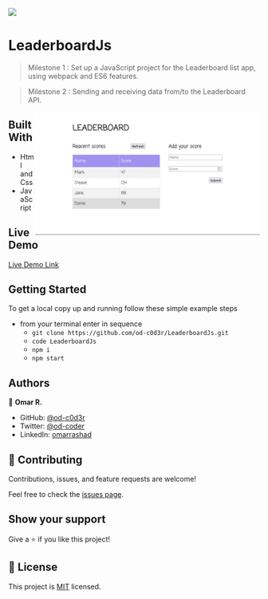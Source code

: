 ![](https://img.shields.io/badge/Microverse-blueviolet)

# LeaderboardJs

> Milestone 1 : Set up a JavaScript project for the Leaderboard list app, using webpack and ES6 features.

> Milestone 2 : Sending and receiving data from/to the Leaderboard API.

<div style="float:right;">

<img align="right" src="./doc/app_screenshot.jpeg" style="width:450px;">

</div>

## Built With

- Html and Css
- JavaScript

## Live Demo

[Live Demo Link](https://od-c0d3r.github.io/LeaderboardJs/dist/)


## Getting Started

To get a local copy up and running follow these simple example steps

 - from your terminal enter in sequence 
   - `git clone https://github.com/od-c0d3r/LeaderboardJs.git`
   - `code LeaderboardJs`
   - `npm i`
   - `npm start`


## Authors

👤 **Omar R.**

- GitHub: [@od-c0d3r](https://github.com/od-c0d3r)
- Twitter: [@od-coder](https://twitter.com/od-coder)
- LinkedIn: [omarrashad](https://linkedin.com/in/omarrashad)


## 🤝 Contributing

Contributions, issues, and feature requests are welcome!

Feel free to check the [issues page](../../issues/).

## Show your support

Give a ⭐️ if you like this project!

## 📝 License

This project is [MIT](./doc/MIT.md) licensed.
